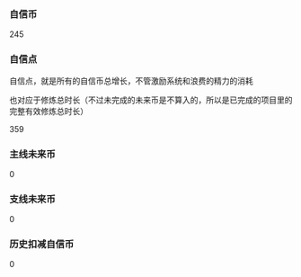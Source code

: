 ### 自信币
245

### 自信点
自信点，就是所有的自信币总增长，不管激励系统和浪费的精力的消耗

也对应于修炼总时长（不过未完成的未来币是不算入的，所以是已完成的项目里的完整有效修炼总时长）

359

### 主线未来币
0

### 支线未来币
0

### 历史扣减自信币
0
